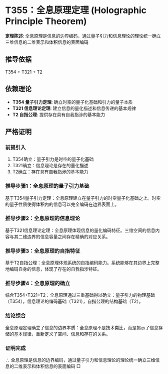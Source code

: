 # T355：全息原理定理 (Holographic Principle Theorem)

**定理陈述**: 全息原理是信息的边界编码，通过量子引力和信息理论的理论统一确立三维信息的二维表示和体积信息的表面编码

## 推导依据
T354 + T321 + T2

## 依赖理论
- **T354 量子引力定理**: 确立时空的量子化基础和引力的量子本质
- **T321 信息理论定理**: 建立信息的量化描述和信息传递的基本规律
- **T2 自指公理**: 提供存在具有自我指涉的基本能力

## 严格证明

### 前提引入
1. T354确立：量子引力是时空的量子化基础
2. T321确立：信息理论是存在的量化描述
3. T2确立：存在具有自我指涉的基本能力

### 推导步骤1：全息原理的量子引力基础
基于T354量子引力定理：全息原理建立在量子引力的时空量子化基础之上。时空的量子性质使得体积内的信息可以完全编码在边界表面上。

### 推导步骤2：全息原理的信息理论
基于T321信息理论定理：全息原理体现信息的量化编码特征。三维空间的信息内容与其二维边界的信息容量之间存在精确的对应关系。

### 推导步骤3：全息原理的自指特征
基于T2自指公理：全息原理体现系统的自指编码能力。系统能够在其边界上完整地编码自身的信息，体现了存在的自我指涉特征。

### 推导步骤4：全息原理的确立
综合T354+T321+T2：全息原理通过三重基础得以确立：量子引力的物理基础（T354），信息理论的编码基础（T321），自指公理的结构基础（T2）。

### 结论综合
全息原理定理确立了信息的边界本质：全息原理不是技术类比，而是揭示了信息存储的基本规律，重新定义了空间、信息和存在的关系。

### 证明完成
∴ 全息原理是信息的边界编码，通过量子引力和信息理论的理论统一确立三维信息的二维表示和体积信息的表面编码 □